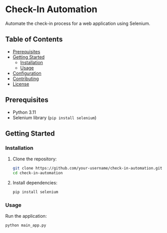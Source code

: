 # Check-In Automation

Automate the check-in process for a web application using Selenium.

## Table of Contents
- [Prerequisites](#prerequisites)
- [Getting Started](#getting-started)
  - [Installation](#installation)
  - [Usage](#usage)
- [Configuration](#configuration)
- [Contributing](#contributing)
- [License](#license)

## Prerequisites

- Python 3.11
- Selenium library (`pip install selenium`)

## Getting Started

### Installation

1. Clone the repository:

    ```bash
    git clone https://github.com/your-username/check-in-automation.git
    cd check-in-automation
    ```

2. Install dependencies:

    ```bash
    pip install selenium
    ```

### Usage

Run the application:

```bash
python main_app.py
